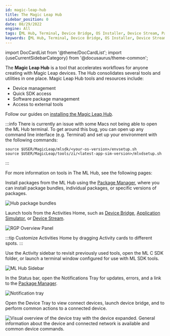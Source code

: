 ```yaml
---
id: magic-leap-hub
title: The Magic Leap Hub
sidebar_position: 0
date: 08/29/2022
engine: All
tags: [ML Hub, Terminal, Device Bridge, OS Installer, Device Stream, Package Manager]
keywords: [ML Hub, Terminal, Device Bridge, OS Installer, Device Stream, Package Manager]
---
```


import DocCardList from '@theme/DocCardList';
import {useCurrentSidebarCategory} from '@docusaurus/theme-common';

The **Magic Leap Hub** is a tool that accelerates workflows for anyone creating with Magic Leap devices. The Hub consolidates several tools and utilities in one place. Magic Leap Hub tools and resources include:

- Device management
- Quick SDK access
- Software package management
- Access to external tools

Follow our guides on [installing the Magic Leap Hub](/versioned_docs/version-22-Mar-2023/guides/getting-started/install-the-tools.md#install-magic-leap-hub).

:::info
There is currently an issue with some Macs not being able to open the ML Hub terminal. To get around this bug, you can open up any command line interface (e.g. Terminal) and set up your environment with the following commands:

```shell
source $USER/MagicLeap/mlsdk/<your-os-version>/envsetup.sh
source $USER/MagicLeap/tools/zi/<latest-app-sim-version>/mlvdsetup.sh
```

:::

For more information on tools in The ML Hub, see the following pages:

<DocCardList items={useCurrentSidebarCategory().items}/>

Install packages from the ML Hub using the [Package Manager](/versioned_docs/version-22-Mar-2023/guides/developer-tools/ml-hub/ml-hub-package-manager.md), where you can install package bundles, individual packages, or specific versions of packages.

![Hub package bundles](/img/ml-hub/ml_hub_package_bundles.png)

Launch tools from the Activities Home, such as [Device Bridge](/versioned_docs/version-22-Mar-2023/guides/developer-tools/ml-hub/ml-hub-device-bridge.md), [Application Simulator](/versioned_docs/version-22-Mar-2023/guides/developer-tools/app-sim/using-app-sim.md), or [Device Stream](/versioned_docs/version-22-Mar-2023/guides/developer-tools/ml-hub/ml-hub-device-stream.md).

![RGP Overview Panel](/img/ml-hub/ml_hub.png)

:::tip
Customize Activities Home by dragging Activity cards to different spots.
:::

Use the Activity sidebar to revisit previously used tools, open the ML C SDK folder, or launch a terminal window configured for use with ML SDK tools.

![ML Hub Sidebar](/img/ml-hub/ml_hub_sidebar.png)

In the Status bar, open the Notifications Tray for updates, errors, and a link to the [Package Manager](/versioned_docs/version-22-Mar-2023/guides/developer-tools/ml-hub/ml-hub-package-manager.md).

![Notification tray](/img/ml-hub/notification_tray.png)

Open the Device Tray to view connect devices, launch device bridge, and to perform common actions to a connected device.

![Visual overview of the device tray with the device expanded. General information about the device and connected network is available and common device commands.](/img/ml-hub/device_bridge.png)

